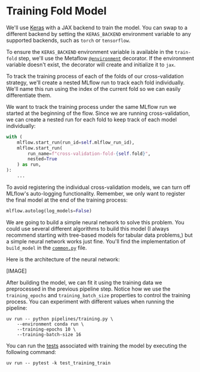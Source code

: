 # Training Fold Model

We'll use [Keras](https://keras.io/) with a JAX backend to train the model. You can swap to a different backend by setting the `KERAS_BACKEND` environment variable to any supported backends, such as `torch` or `tensorflow`.

To ensure the `KERAS_BACKEND` environment variable is available in the `train-fold` step, we'll use the Metaflow [`@environment`](.guide/introduction-to-metaflow/environment.md) decorator. If the environment variable doesn't exist, the decorator will create and initialize it to `jax`.

To track the training process of each of the folds of our cross-validation strategy, we'll create a nested MLflow run to track each fold individually. We'll name this run using the index of the current fold so we can easily differentiate them.

We want to track the training process under the same MLflow run we started at the beginning of the flow. Since we are running cross-validation, we can create a nested run for each fold to keep track of each model individually:

```python
with (
    mlflow.start_run(run_id=self.mlflow_run_id),
    mlflow.start_run(
        run_name=f"cross-validation-fold-{self.fold}", 
        nested=True
    ) as run,
):
    ...
```

To avoid registering the individual cross-validation models, we can turn off MLflow's auto-logging functionality. Remember, we only want to register the final model at the end of the training process:

```python
mlflow.autolog(log_models=False)
```

We are going to build a simple neural network to solve this problem. You could use several different algorithms to build this model (I always recommend starting with tree-based models for tabular data problems,) but a simple neural network works just fine. You'll find the implementation of `build_model` in the [`common.py`](pipelines/common.py) file.

Here is the architecture of the neural network:

[IMAGE]

After building the model, we can fit it using the training data we preprocessed in the previous pipeline step. Notice how we use the `training_epochs` and `training_batch_size` properties to control the training process. You can experiment with different values when running the pipeline:

```shell
uv run -- python pipelines/training.py \
    --environment conda run \
    --training-epochs 10 \
    --training-batch-size 16
```

You can run the [tests](tests/test_training_train.py) associated with training the model by executing the following command:

```shell
uv run -- pytest -k test_training_train
```




